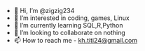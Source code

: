 - 👋 Hi, I’m @zigzig234
- 👀 I’m interested in coding, games, Linux
- 🌱 I’m currently learning SQL,R,Python
- 💞️ I’m looking to collaborate on nothing
- 📫 How to reach me - kh.titi24@gmail.com

<!---
zigzig234/zigzig234 is a ✨ special ✨ repository because its `README.md` (this file) appears on your GitHub profile.
You can click the Preview link to take a look at your changes.
--->
